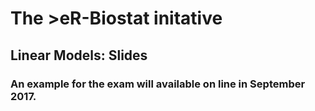 # The >eR-Biostat initative
## Linear Models: Slides
###  An example for the exam  will available on line in September 2017.

